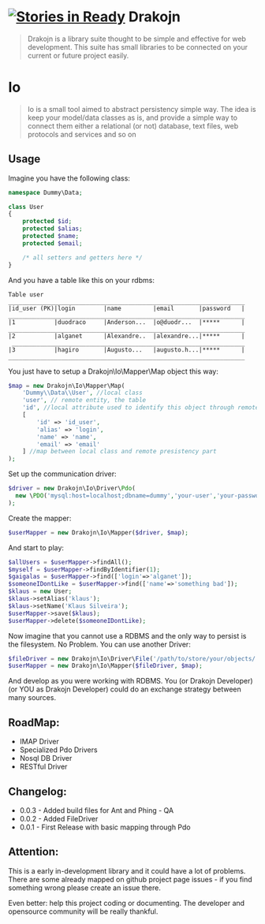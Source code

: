 [![Stories in Ready](https://badge.waffle.io/drakojn/io.png?label=ready)](https://waffle.io/drakojn/io)
Drakojn
===

> Drakojn is a library suite thought to be simple and effective for web development.
> This suite has small libraries to be connected on your current or future project easily.

Io
==

> Io is a small tool aimed to abstract persistency simple way. The idea is keep your model/data classes as is,
> and provide a simple way to connect them either a relational (or not) database, text files, web protocols and
> services and so on

Usage
---

Imagine you have the following class:

```php
namespace Dummy\Data;

class User
{
    protected $id;
    protected $alias;
    protected $name;
    protected $email;

    /* all setters and getters here */
}
```

And you have a table like this on your rdbms:

```
Table user
___________________________________________________________________
|id_user (PK)|login        |name         |email       |password   |
___________________________________________________________________
|1           |duodraco     |Anderson...  |o@duodr...  |*****      |
___________________________________________________________________
|2           |alganet      |Alexandre..  |alexandre...|*****      |
 __________________________________________________________________
|3           |hagiro       |Augusto...   |augusto.h...|*****      |
___________________________________________________________________
```

You just have to setup a Drakojn\Io\Mapper\Map object this way:

```php
$map = new Drakojn\Io\Mapper\Map(
    'Dummy\\Data\\User', //local class
    'user', // remote entity, the table
    'id', //local attribute used to identify this object through remote part
    [
        'id' => 'id_user',
        'alias' => 'login',
        'name' => 'name',
        'email' => 'email'
    ] //map between local class and remote presistency part
);
```

Set up the communication driver:

```php
$driver = new Drakojn\Io\Driver\Pdo(
  new \PDO('mysql:host=localhost;dbname=dummy','your-user','your-password')
);
```

Create the mapper:

```php
$userMapper = new Drakojn\Io\Mapper($driver, $map);
```

And start to play:

```php
$allUsers = $userMapper->findAll();
$myself = $userMapper->findByIdentifier(1);
$gaigalas = $userMapper->find(['login'=>'alganet']);
$someoneIDontLike = $userMapper->find(['name'=>'something bad']);
$klaus = new User;
$klaus->setAlias('klaus');
$klaus->setName('Klaus Silveira');
$userMapper->save($klaus);
$userMapper->delete($someoneIDontLike);
```

Now imagine that you cannot use a RDBMS and the only way to persist is the filesystem. No Problem.
You can use another Driver:

```php
$fileDriver = new Drakojn\Io\Driver\File('/path/to/store/your/objects/');
$userMapper = new Drakojn\Io\Mapper($fileDriver, $map);
```

And develop as you were working with RDBMS.
You (or Drakojn Developer) (or YOU as Drakojn Developer) could do an exchange strategy between many sources.


RoadMap:
---
* IMAP Driver
* Specialized Pdo Drivers
* Nosql DB Driver
* RESTful Driver

Changelog:
---
* 0.0.3 - Added build files for Ant and Phing - QA
* 0.0.2 - Added FileDriver
* 0.0.1 - First Release with basic mapping through Pdo

Attention:
---

This is a early in-development library and it could have a lot of problems. There are some already mapped on github
project page issues - if you find something wrong please create an issue there.

Even better: help this project coding or documenting. The developer and opensource community will be really thankful.
